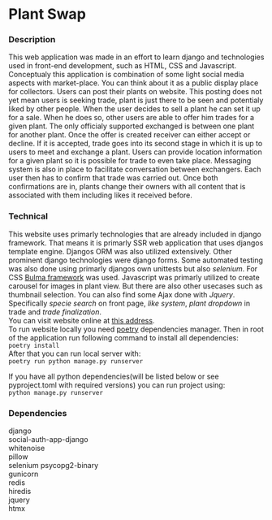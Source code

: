 # Plant Swap
### Description
This web application was made in an effort to learn django and technologies used in front-end development, such as HTML, CSS and Javascript.   
Conceptualy this application is combination of some light social media aspects with market-place. You can think about it  as a public display place for collectors. Users can post their plants on website. This posting does not yet mean users is seeking trade, plant is just there to be seen and potentialy liked by other people. When the user decides to sell a plant he can set it up for a sale. When he does so, other users are able to offer him trades for a given plant. The only officialy supported exchanged is between one plant for another plant. Once the offer is created receiver can either accept or decline. If it is accepted, trade goes into its second stage in which it is up to users to meet and exchange a plant. Users can provide location information for a given plant so it is possible for trade to even take place. Messaging system is also in place to facilitate conversation between exchangers. Each user then has to confirm that trade was carried out. Once both confirmations are in, plants change their owners with all content that is associated with them including likes it received before.  
### Technical
This website uses primarly technologies that are already included in django framework. That means it is primarly SSR web application that uses djangos template engine. Djangos ORM was also utilized extensively. Other prominent django technologies were django forms. Some automated testing was also done using primarly djangos own unittests but also *selenium*. For CSS [Bulma framework](https://bulma.io/) was used. Javascript was primarly utilized to create carousel for images in plant view. But there are also other usecases such as thumbnail selection. You can also find some Ajax done with *Jquery*. Specifically *specie search* on front page, *like system*, *plant dropdown* in trade and *trade finalization*.  
You can visit website online at [this address](https://plant-swap.onrender.com).  
To run website locally you need [poetry](https://python-poetry.org/) dependencies manager. Then in root of the application run following command to install all dependencies:  
`poetry install`  
After that you can run local server with:  
`poetry run python manage.py runserver`  

If you have all python dependencies(will be listed below or see pyproject.toml with required versions) you can run project using:  
`python manage.py runserver`

### Dependencies
django  
social-auth-app-django  
whitenoise  
pillow  
selenium 
psycopg2-binary  
gunicorn  
redis  
hiredis   
jquery  
htmx  
